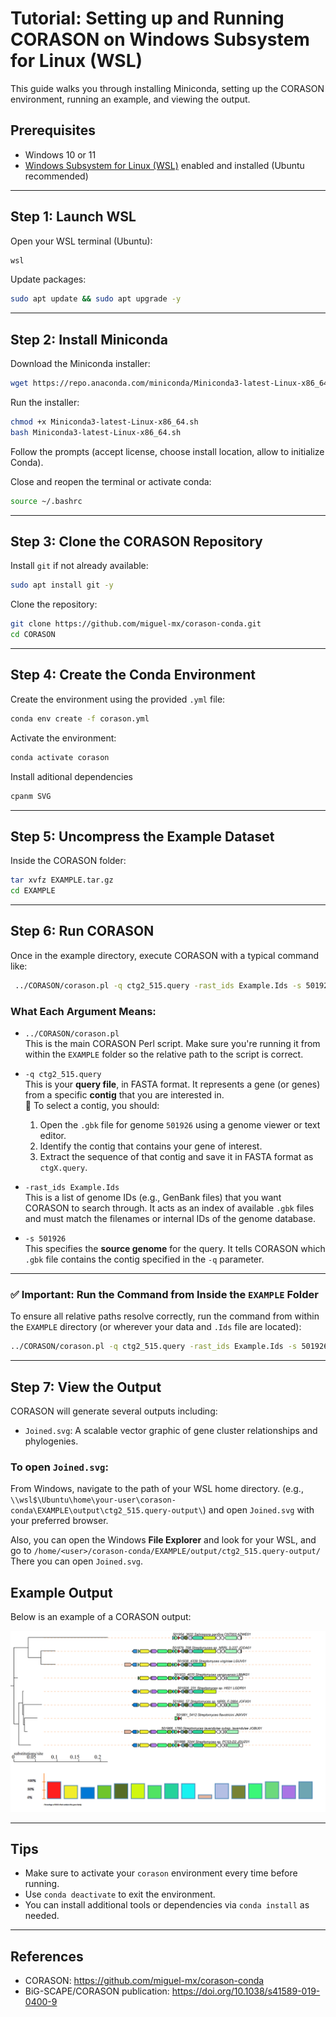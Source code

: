 # Tutorial: Setting up and Running CORASON on Windows Subsystem for Linux (WSL)

This guide walks you through installing Miniconda, setting up the CORASON environment, running an example, and viewing the output.

## Prerequisites

- Windows 10 or 11
- [Windows Subsystem for Linux (WSL)](https://learn.microsoft.com/en-us/windows/wsl/) enabled and installed (Ubuntu recommended)

---

## Step 1: Launch WSL

Open your WSL terminal (Ubuntu):

```bash
wsl
```

Update packages:

```bash
sudo apt update && sudo apt upgrade -y
```

---

## Step 2: Install Miniconda

Download the Miniconda installer:

```bash
wget https://repo.anaconda.com/miniconda/Miniconda3-latest-Linux-x86_64.sh
```

Run the installer:

```bash
chmod +x Miniconda3-latest-Linux-x86_64.sh
bash Miniconda3-latest-Linux-x86_64.sh
```

Follow the prompts (accept license, choose install location, allow to initialize Conda).

Close and reopen the terminal or activate conda:

```bash
source ~/.bashrc
```

---

## Step 3: Clone the CORASON Repository

Install `git` if not already available:

```bash
sudo apt install git -y
```

Clone the repository:

```bash
git clone https://github.com/miguel-mx/corason-conda.git
cd CORASON
```

---

## Step 4: Create the Conda Environment

Create the environment using the provided `.yml` file:

```bash
conda env create -f corason.yml
```

Activate the environment:

```bash
conda activate corason
```

Install aditional dependencies
```bash
cpanm SVG
```
---

## Step 5: Uncompress the Example Dataset

Inside the CORASON folder:

```bash
tar xvfz EXAMPLE.tar.gz
cd EXAMPLE
```

---

## Step 6: Run CORASON

Once in the example directory, execute CORASON with a typical command like:

```bash
 ../CORASON/corason.pl -q ctg2_515.query -rast_ids Example.Ids -s 501926

```

### What Each Argument Means:

- `../CORASON/corason.pl`  
  This is the main CORASON Perl script. Make sure you're running it from within the `EXAMPLE` folder so the relative path to the script is correct.

- `-q ctg2_515.query`  
  This is your **query file**, in FASTA format. It represents a gene (or genes) from a specific **contig** that you are interested in.  
  🧬 To select a contig, you should:
  1. Open the `.gbk` file for genome `501926` using a genome viewer or text editor.
  2. Identify the contig that contains your gene of interest.
  3. Extract the sequence of that contig and save it in FASTA format as `ctgX.query`.

- `-rast_ids Example.Ids`  
  This is a list of genome IDs (e.g., GenBank files) that you want CORASON to search through. It acts as an index of available `.gbk` files and must match the filenames or internal IDs of the genome database.

- `-s 501926`  
  This specifies the **source genome** for the query. It tells CORASON which `.gbk` file contains the contig specified in the `-q` parameter.

---

### ✅ Important: Run the Command from Inside the `EXAMPLE` Folder

To ensure all relative paths resolve correctly, run the command from within the `EXAMPLE` directory (or wherever your data and `.Ids` file are located):

```bash
../CORASON/corason.pl -q ctg2_515.query -rast_ids Example.Ids -s 501926
```

---

## Step 7: View the Output

CORASON will generate several outputs including:

- `Joined.svg`: A scalable vector graphic of gene cluster relationships and phylogenies.

### To open `Joined.svg`:

From Windows, navigate to the path of your WSL home directory.
(e.g., `\\wsl$\Ubuntu\home\your-user\corason-conda\EXAMPLE\output\ctg2_515.query-output\`) 
and open `Joined.svg` with your preferred browser.

Also, you can open the Windows **File Explorer** and look for your WSL, and go to 
`/home/<user>/corason-conda/EXAMPLE/output/ctg2_515.query-output/` 
There you can open `Joined.svg`. 

## Example Output

Below is an example of a CORASON output:

![CORASON output preview](Joined.png)


---

## Tips

- Make sure to activate your `corason` environment every time before running.
- Use `conda deactivate` to exit the environment.
- You can install additional tools or dependencies via `conda install` as needed.

---

## References

- CORASON: https://github.com/miguel-mx/corason-conda
- BiG-SCAPE/CORASON publication: https://doi.org/10.1038/s41589-019-0400-9

